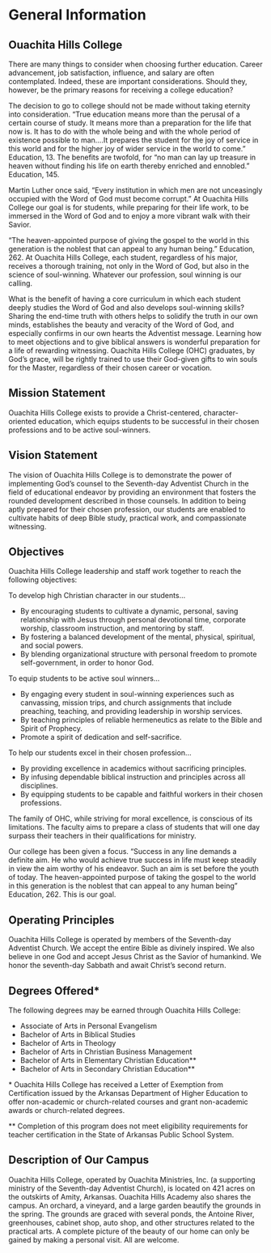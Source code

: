# General Information
## Ouachita Hills College
There are many things to consider when choosing further education. Career advancement, job satisfaction, influence, and salary are often contemplated. Indeed, these are important considerations. Should they, however, be the primary reasons for receiving a college education?

The decision to go to college should not be made without taking eternity into consideration. “True education means more than the perusal of a certain course of study. It means more than a preparation for the life that now is. It has to do with the whole being and with the whole period of existence possible to man….It prepares the student for the joy of service in this world and for the higher joy of wider service in the world to come.” Education, 13. The benefits are twofold, for “no man can lay up treasure in heaven without finding his life on earth thereby enriched and ennobled.” Education, 145.

Martin Luther once said, “Every institution in which men are not unceasingly occupied with the Word of God must become corrupt.” At Ouachita Hills College our goal is for students, while preparing for their life work, to be immersed in the Word of God and to enjoy a more vibrant walk with their Savior.

“The heaven-appointed purpose of giving the gospel to the world in this generation is the noblest that can appeal to any human being.” Education, 262. At Ouachita Hills College, each student, regardless of his major, receives a thorough training, not only in the Word of God, but also in the science of soul-winning. Whatever our profession, soul winning is our calling.

What is the benefit of having a core curriculum in which each student deeply studies the Word of God and also develops soul-winning skills? Sharing the end-time truth with others helps to solidify the truth in our own minds, establishes the beauty and veracity of the Word of God, and especially confirms in our own hearts the Adventist message. Learning how to meet objections and to give biblical answers is wonderful preparation for a life of rewarding witnessing. Ouachita Hills College (OHC) graduates, by God’s grace, will be rightly trained to use their God-given gifts to win souls for the Master, regardless of their chosen career or vocation.

## Mission Statement
Ouachita Hills College exists to provide a Christ-centered, character-oriented education, which equips students to be successful in their chosen professions and to be active soul-winners.

## Vision Statement
The vision of Ouachita Hills College is to demonstrate the power of implementing God’s counsel to the Seventh-day Adventist Church in the field of educational endeavor by providing an environment that fosters the rounded development described in those counsels. In addition to being aptly prepared for their chosen profession, our students are enabled to cultivate habits of deep Bible study, practical work, and compassionate witnessing.

## Objectives
Ouachita Hills College leadership and staff work together to reach the following objectives:

To develop high Christian character in our students...

* By encouraging students to cultivate a dynamic, personal, saving relationship with Jesus through personal devotional time, corporate worship, classroom instruction, and mentoring by staff.
* By fostering a balanced development of the mental, physical, spiritual, and social powers.
* By blending organizational structure with personal freedom to promote self-government, in order to honor God.

To equip students to be active soul winners...

* By engaging every student in soul-winning experiences such as canvassing, mission trips, and church assignments that include preaching, teaching, and providing leadership in worship services.
* By teaching principles of reliable hermeneutics as relate to the Bible and Spirit of Prophecy.
* Promote a spirit of dedication and self-sacrifice.

To help our students excel in their chosen profession...

* By providing excellence in academics without sacrificing principles.
* By infusing dependable biblical instruction and principles across all disciplines.
* By equipping students to be capable and faithful workers in their chosen professions.

The family of OHC, while striving for moral excellence, is conscious of its limitations. The faculty aims to prepare a class of students that will one day surpass their teachers in their qualifications for ministry.

Our college has been given a focus. “Success in any line demands a definite aim. He who would achieve true success in life must keep steadily in view the aim worthy of his endeavor. Such an aim is set before the youth of today. The heaven-appointed purpose of taking the gospel to the world in this generation is the noblest that can appeal to any human being” Education, 262. This is our goal.

## Operating Principles
Ouachita Hills College is operated by members of the Seventh-day Adventist Church. We accept the entire Bible as divinely inspired. We also believe in one God and accept Jesus Christ as the Savior of humankind. We honor the seventh-day Sabbath and await Christ’s second return.

## Degrees Offered\*
The following degrees may be earned through Ouachita Hills College:

* Associate of Arts in Personal Evangelism
* Bachelor of Arts in Biblical Studies
* Bachelor of Arts in Theology
* Bachelor of Arts in Christian Business Management
* Bachelor of Arts in Elementary Christian Education**
* Bachelor of Arts in Secondary Christian Education**

\* Ouachita Hills College has received a Letter of Exemption from Certification issued by the Arkansas Department of Higher Education to offer non-academic or church-related courses and grant non-academic awards or church-related degrees.

** Completion of this program does not meet eligibility requirements for teacher certification in the State of Arkansas Public School System.

## Description of Our Campus
Ouachita Hills College, operated by Ouachita Ministries, Inc. (a supporting ministry of the Seventh-day Adventist Church), is located on 421 acres on the outskirts of Amity, Arkansas. Ouachita Hills Academy also shares the campus. An orchard, a vineyard, and a large garden beautify the grounds in the spring. The grounds are graced with several ponds, the Antoine River, greenhouses, cabinet shop, auto shop, and other structures related to the practical arts. A complete picture of the beauty of our home can only be gained by making a personal visit. All are welcome.
